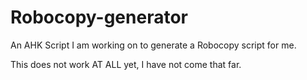 # Robocopy-generator
An AHK Script I am working on to generate a Robocopy script for me.

This does not work AT ALL yet, I have not come that far.
